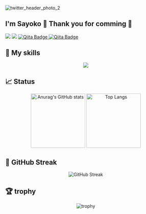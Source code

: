 ![twitter_header_photo_2](https://github.com/user-attachments/assets/0e27e433-1528-4d18-804e-5dc8b5423ff5)

## I'm Sayoko 👋 Thank you for comming 🎉
![](https://komarev.com/ghpvc/?username=se1987&color=green)
![](https://img.shields.io/github/followers/se1987?label=Follow&logo=github&style=flat&color=blue&labelColor=000040)
<a href="https://qiita.com/se1987" target="_blank" rel="noopener noreferrer">
  <img src="https://qiita-badge.apiapi.app/s/se1987/posts.svg" alt="Qiita Badge">
</a>
<a href="https://qiita.com/se1987" target="_blank" rel="noopener noreferrer">
  <img src="https://qiita-badge.apiapi.app/s/se1987/contributions.svg" alt="Qiita Badge">
</a>

## 🎨 My skills
<p align="center">
  <a href="https://skillicons.dev">
    <img src="https://skillicons.dev/icons?i=py,ts,js,html,css,nodejs,fastapi,react,nextjs,tailwind,express,prisma,redis,postgres,mysql,linux,docker,jest,aws,gcp,github" />
  </a>
</p>

## 📈 Status
<div align="center">
  <img height="170px" src="https://github-readme-stats.vercel.app/api?username=se1987&layout=compact&theme=blueberry&langs_count=5" alt="Anurag's GitHub stats" />
  <img height="170px" src="https://github-readme-stats.vercel.app/api/top-langs/?username=se1987&layout=compact&theme=blueberry&langs_count=5" alt="Top Langs" />
</div>

## 🌱 GitHub Streak
<p align="center">
  <img src="https://github-readme-streak-stats.herokuapp.com?user=se1987&theme=blueberry" alt="GitHub Streak" />
</p>

## 🏆 trophy
<p align="center">
  <img src="https://github-profile-trophy.vercel.app/?username=se1987" alt="trophy" />
</p>
